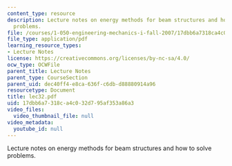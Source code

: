 ```yaml
---
content_type: resource
description: Lecture notes on energy methods for beam structures and how to solve
  problems.
file: /courses/1-050-engineering-mechanics-i-fall-2007/17dbb6a7318ca4c032d795af353a86a3_lec32.pdf
file_type: application/pdf
learning_resource_types:
- Lecture Notes
license: https://creativecommons.org/licenses/by-nc-sa/4.0/
ocw_type: OCWFile
parent_title: Lecture Notes
parent_type: CourseSection
parent_uid: dec40ff4-e8ca-636f-c6db-d88880914a96
resourcetype: Document
title: lec32.pdf
uid: 17dbb6a7-318c-a4c0-32d7-95af353a86a3
video_files:
  video_thumbnail_file: null
video_metadata:
  youtube_id: null
---
```

Lecture notes on energy methods for beam structures and how to solve problems.